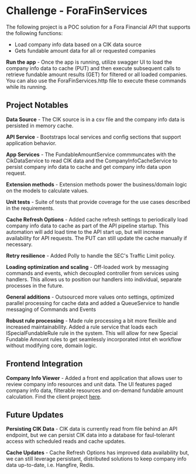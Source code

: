 # Challenge - ForaFinServices

The following project is a POC solution for a Fora Financial API that supports the following functions:
- Load company info data based on a CIK data source
- Gets fundable amount data for all or requested companies

**Run the app** - Once the app is running, utilize swagger UI to load the company info data to cache (PUT) and then execute subsequent calls to retrieve fundable amount results (GET) for filtered or all loaded companies. You can also use the ForaFinServices.http file to execute these commands while its running.

## Project Notables

**Data Source** - The CIK source is in a csv file and the company info data is persisted in memory cache. 

**API Service** - Bootstraps local services and config sections that support application behavior.

**App Services** - The FundableAmountService commmuncates with the CikDataService to read CIK data and the CompanyInfoCacheService to persist company info data to cache and get company info data upon request.

**Extension methods** - Extension methods power the business/domain logic on the models to calculate values.

**Unit tests** - Suite of tests that provide coverage for the use cases described in the requirements.

**Cache Refresh Options** - Added cache refresh settings to periodically load company info data to cache as part of the API pipeline startup. This automation will add load time to the API start up, but will increase availability for API requests. The PUT can still update the cache manually if necessary.

**Retry resilience** - Added Polly to handle the SEC's Traffic Limit policy. 

**Loading optimization and scaling** - Off-loaded work by messaging commands and events, which decoupled controller from services using handlers. This allows us to position our handlers into individual, separate processes in the future.

**General additions** - Outsourced more values onto settings, optimized parallel processing for cache data and added a  QueueService to handle messaging of Commands and Events

**Robust rule processing** - Made rule processing a bit more flexible and increased maintainability. Added a rule service that loads each ISpecialFundableRule rule in the system. This will allow for new Special Fundable Amount rules to get seamlessly incorporated intot eh workflow without modifying core, domain logic.

## Frontend Integration

**Company Info Viewer** - Added a front end application that allows user to review company info resources and unit data. The UI features paged company info data, filterable resources and on-demand fundable amount calculation. Find the client project [here](https://github.com/andresmolivares/fora-fin-viewer).

## Future Updates

**Persisting CIK Data** - CIK data is currently read from file behind an API endpoint, but we can persist CIK data into a database for faul-tolerant access with scheduled reads and cache updates.

**Cache Updates** - Cache Refresh Options has improved data availability but, we can still leverage persistant, distributed solutions to keep company info data up-to-date, i.e. Hangfire, Redis.


